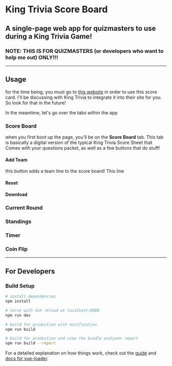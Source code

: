# King Trivia Score Board

## A single-page web app for quizmasters to use during a King Trivia Game!

### NOTE: THIS IS FOR QUIZMASTERS (or developers who want to help me out) ONLY!!!

---

## Usage

for the time being, you must go to [this website](https://thegouge.github.io/king-trivia-score-card/) in order to use this score card. I'll be discussing with King Trivia to integrate it into their site for you. So look for that in the future!

In the meantime, let's go over the tabs within the app

### Score Board

when you first boot up the page, you'll be on the **Score Board** tab. This tab is basically a digital version of the typical King Trivia Score Sheet that Comes with your questions packet, as well as a few buttons that do stuff!

#### Add Team

this button adds a team line to the score board! This line

#### Reset

#### Download

### Current Round

### Standings

### Timer

### Coin Flip

---

## For Developers

### Build Setup

```bash
# install dependencies
npm install

# serve with hot reload at localhost:8080
npm run dev

# build for production with minification
npm run build

# build for production and view the bundle analyzer report
npm run build --report
```

For a detailed explanation on how things work, check out the [guide](http://vuejs-templates.github.io/webpack/) and [docs for vue-loader](http://vuejs.github.io/vue-loader).
